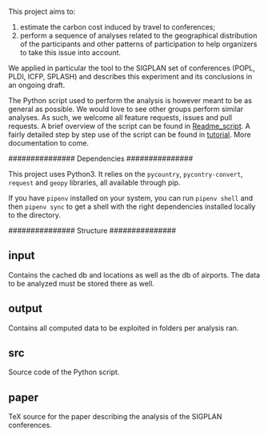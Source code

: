This project aims to:
1) estimate the carbon cost induced by travel to conferences;
2) perform a sequence of analyses related to the geographical distribution of
the participants and other patterns of participation to help organizers to take
this issue into account.

We applied in particular the tool to the SIGPLAN set of conferences (POPL, PLDI, ICFP, SPLASH)
and describes this experiment and its conclusions in an ongoing draft.

The Python script used to perform the analysis is however meant to be as general as possible.
We would love to see other groups perform similar analyses.
As such, we welcome all feature requests, issues and pull requests. 
A brief overview of the script can be found in [Readme_script](./src/Readme.txt).
A fairly detailed step by step use of the script can be found in [tutorial](./documentation/tutorial.org).
More documentation to come.

############### Dependencies ###############

This project uses Python3. It relies on the `pycountry`, `pycontry-convert`, `request` and `geopy`
libraries, all available through pip.

If you have `pipenv` installed on your system, you can run `pipenv shell` and then `pipenv sync` to get a shell with the
right dependencies installed locally to the directory.

############### Structure ###############

## input
   Contains the cached db and locations as well as the db of airports.
   The data to be analyzed must be stored there as well.

## output
   Contains all computed data to be exploited in folders per analysis ran.

## src
   Source code of the Python script.

## paper
   TeX source for the paper describing the analysis of the SIGPLAN conferences.

